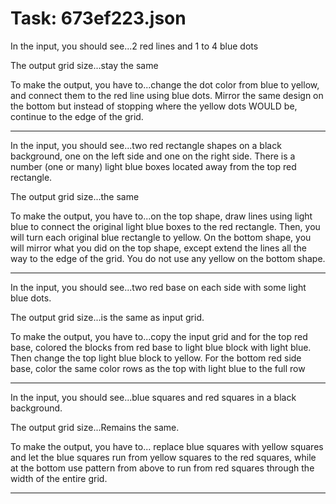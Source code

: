 # Task: 673ef223.json

In the input, you should see...2 red lines and 1 to 4 blue dots

The output grid size...stay the same

To make the output, you have to...change the dot color from blue to yellow, and connect them to the red line using blue dots. Mirror the same design on the bottom but instead of stopping where the yellow dots WOULD be, continue to the edge of the grid.

---

In the input, you should see...two red rectangle shapes on a black background, one on the left side and one on the right side. There is a number (one or many) light blue boxes located away from the top red rectangle.

The output grid size...the same

To make the output, you have to...on the top shape, draw lines using light blue to connect the original light blue boxes to the red rectangle. Then, you will turn each original blue rectangle to yellow. On the bottom shape, you will mirror what you did on the top shape, except extend the lines all the way to the edge of the grid. You do not use any yellow on the bottom shape.

---

In the input, you should see...two red base on each side with some light blue dots.

The output grid size...is the same as input grid.

To make the output, you have to...copy the input grid and for the top red base, colored the blocks from red base to light blue block with light blue. Then change the top light blue block to yellow. For the bottom red side base, color the same color rows as the top with light blue to the full row

---

In the input, you should see...blue squares and red squares in a black background.

The output grid size...Remains the same.

To make the output, you have to... replace blue squares with yellow squares and let the blue squares run from yellow squares to the red squares, while at the bottom use pattern from above to run from red squares through the width of the entire grid.

---

